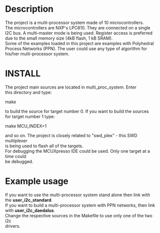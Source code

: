 Description  
===================================================================   
The project is a multi-processor system made of 10 microcontrollers.  
The microcontrollers are NXP's LPC810. They are connected on a single  
I2C bus. A multi-master mode is being used. Register access is preferred  
due to the small memory size (4kB flash, 1 kB SRAM).  
Some of the examples loaded in this project are examples with Polyhedral  
Process Networks (PPN). The user could use any type of algorithm for  
his/her multi-processor system.  


INSTALL  
===================================================================
The project main sources are located in multi_proc_system. Enter  
this directory and type:  
  
make  
  
to build the source for target number 0. If you want to build the sources  
for target number 1 type:  

make MCU_INDEX=1  

and so on. The project is closely related to "swd_plex" - this SWD multiplexer  
is being used to flash all of the targets.  
For debugging the MCUXpresso IDE could be used. Only one target at a time could  
be debugged.
  
Example usage  
===================================================================
If you want to use the multi-processor system stand alone then link with  
the <b>user_i2c_standard</b>.  
If you want to build a multi-processor system with PPN networks, then link  
with <b>user_i2c_daedalus</b>.  
Change the respective sources in the Makefile to use only one of the two i2c  
drivers.  


